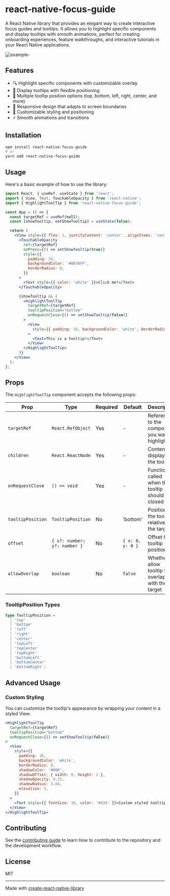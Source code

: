 # react-native-focus-guide

A React Native library that provides an elegant way to create interactive focus guides and tooltips. It allows you to highlight specific components and display tooltips with smooth animations, perfect for creating onboarding experiences, feature walkthroughs, and interactive tutorials in your React Native applications.

![example-](https://github.com/user-attachments/assets/5c88928b-8440-473f-991b-8853895deb85)

## Features

- 🔍 Highlight specific components with customizable overlay
- 💬 Display tooltips with flexible positioning
- 🎯 Multiple tooltip position options (top, bottom, left, right, center, and more)
- 📱 Responsive design that adapts to screen boundaries
- 🎨 Customizable styling and positioning
- ⚡️ Smooth animations and transitions

## Installation

```sh
npm install react-native-focus-guide
# or
yarn add react-native-focus-guide
```

## Usage

Here's a basic example of how to use the library:

```jsx
import React, { useRef, useState } from 'react';
import { View, Text, TouchableOpacity } from 'react-native';
import { HighlightToolTip } from 'react-native-focus-guide';

const App = () => {
  const targetRef = useRef(null);
  const [showTooltip, setShowTooltip] = useState(false);

  return (
    <View style={{ flex: 1, justifyContent: 'center', alignItems: 'center' }}>
      <TouchableOpacity
        ref={targetRef}
        onPress={() => setShowTooltip(true)}
        style={{
          padding: 20,
          backgroundColor: '#007AFF',
          borderRadius: 8,
        }}
      >
        <Text style={{ color: 'white' }}>Click me!</Text>
      </TouchableOpacity>

      {showTooltip && (
        <HighlightToolTip
          targetRef={targetRef}
          tooltipPosition="bottom"
          onRequestClose={() => setShowTooltip(false)}
        >
          <View
            style={{ padding: 16, backgroundColor: 'white', borderRadius: 8 }}
          >
            <Text>This is a tooltip!</Text>
          </View>
        </HighlightToolTip>
      )}
    </View>
  );
};
```

## Props

The `HighlightToolTip` component accepts the following props:

| Prop              | Type                         | Required | Default          | Description                                         |
| ----------------- | ---------------------------- | -------- | ---------------- | --------------------------------------------------- |
| `targetRef`       | `React.RefObject`            | Yes      | -                | Reference to the component you want to highlight    |
| `children`        | `React.ReactNode`            | Yes      | -                | Content to display in the tooltip                   |
| `onRequestClose`  | `() => void`                 | Yes      | -                | Function called when the tooltip should be closed   |
| `tooltipPosition` | `TooltipPosition`            | No       | 'bottom'         | Position of the tooltip relative to the target      |
| `offset`          | `{ x?: number; y?: number }` | No       | `{ x: 0, y: 0 }` | Offset for tooltip positioning                      |
| `allowOverlap`    | `boolean`                    | No       | `false`          | Whether to allow tooltip to overlap with the target |

### TooltipPosition Types

```typescript
type TooltipPosition =
  | 'top'
  | 'bottom'
  | 'left'
  | 'right'
  | 'center'
  | 'topLeft'
  | 'topCenter'
  | 'topRight'
  | 'bottomLeft'
  | 'bottomCenter'
  | 'bottomRight';
```

## Advanced Usage

### Custom Styling

You can customize the tooltip's appearance by wrapping your content in a styled View:

```jsx
<HighlightToolTip
  targetRef={targetRef}
  tooltipPosition="bottom"
  onRequestClose={() => setShowTooltip(false)}
>
  <View
    style={{
      padding: 16,
      backgroundColor: 'white',
      borderRadius: 8,
      shadowColor: '#000',
      shadowOffset: { width: 0, height: 2 },
      shadowOpacity: 0.25,
      shadowRadius: 3.84,
      elevation: 5,
    }}
  >
    <Text style={{ fontSize: 16, color: '#333' }}>Custom styled tooltip!</Text>
  </View>
</HighlightToolTip>
```

## Contributing

See the [contributing guide](CONTRIBUTING.md) to learn how to contribute to the repository and the development workflow.

## License

MIT

---

Made with [create-react-native-library](https://github.com/callstack/react-native-builder-bob)
